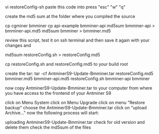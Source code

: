 vi restoreConfig-sh paste this code into press "esc" "w" "q"

create the md5 sum at the folder where you compiled the source

cp cgminer bmminer cp api-example bmminer-api md5sum bmminer-api > bmminer-api.md5 md5sum bmminer > bmminer.md5

review this script, test it on ssh terminal and then save it again with your changes and

md5sum restoreConfig.sh > restoreConfig.md5

cp restoreConfig.sh and restoreConfig.md5 to your build root

create the tar:  tar -cf AntminerS9-Update-Bmminer.tar restoreConfig.md5 bmminer.md5 bmminer-api.md5 restoreConfig.sh bmminer-api bmminer

now copy AntminerS9-Update-Bmminer.tar to your computer from where you have access to the frontend of your Antminer S9

click on Menu System
click on Menu Upgrade
click on menu "Restore backup"
choose the AntminerS9-Update-Bmminer.tar
click on "upload Archive..."
now the following process will start:

uploading AntminerS9-Update-Bmminer.tar
check for old version and delete them
check the md5sum of the files
